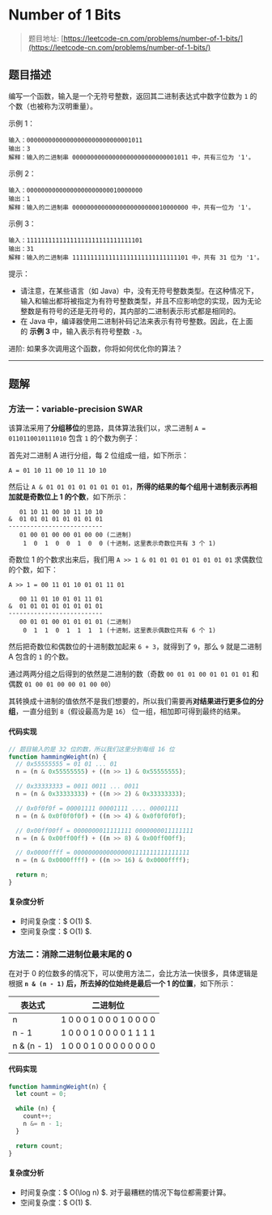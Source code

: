 # Number of 1 Bits

> 题目地址: [https://leetcode-cn.com/problems/number-of-1-bits/](https://leetcode-cn.com/problems/number-of-1-bits/)

## 题目描述

编写一个函数，输入是一个无符号整数，返回其二进制表达式中数字位数为 `1` 的个数（也被称为汉明重量）。

示例 1：

```
输入：00000000000000000000000000001011
输出：3
解释：输入的二进制串 00000000000000000000000000001011 中，共有三位为 '1'。
```

示例 2：

```
输入：00000000000000000000000010000000
输出：1
解释：输入的二进制串 00000000000000000000000010000000 中，共有一位为 '1'。
```

示例 3：

```
输入：11111111111111111111111111111101
输出：31
解释：输入的二进制串 11111111111111111111111111111101 中，共有 31 位为 '1'。
```

提示：

* 请注意，在某些语言（如 Java）中，没有无符号整数类型。在这种情况下，输入和输出都将被指定为有符号整数类型，并且不应影响您的实现，因为无论整数是有符号的还是无符号的，其内部的二进制表示形式都是相同的。
* 在 Java 中，编译器使用二进制补码记法来表示有符号整数。因此，在上面的 **示例 3** 中，输入表示有符号整数 `-3`。

进阶:
如果多次调用这个函数，你将如何优化你的算法？

------

## 题解

### 方法一：variable-precision SWAR

该算法采用了**分组移位**的思路，具体算法我们以，求二进制 `A = 0110110010111010` 包含 `1` 的个数为例子：

首先对二进制 A 进行分组，每 2 位组成一组，如下所示：

`A = 01 10 11 00 10 11 10 10`

然后让 `A & 01 01 01 01 01 01 01 01`，**所得的结果的每个组用十进制表示再相加就是奇数位上 1 的个数**，如下所示：

```
   01 10 11 00 10 11 10 10
&  01 01 01 01 01 01 01 01
--------------------------
   01 00 01 00 00 01 00 00 (二进制)
    1  0  1  0  0  1  0  0 (十进制，这里表示奇数位共有 3 个 1)
```

奇数位 1 的个数求出来后，我们用 `A >> 1 & 01 01 01 01 01 01 01 01` 求偶数位的个数，如下：

```
A >> 1 = 00 11 01 10 01 01 11 01

   00 11 01 10 01 01 11 01
&  01 01 01 01 01 01 01 01
--------------------------
   00 01 01 00 01 01 01 01 (二进制)
    0  1  1  0  1  1  1  1 (十进制，这里表示偶数位共有 6 个 1)
```

然后把奇数位和偶数位的十进制数加起来 `6 + 3`，就得到了 `9`，那么 `9` 就是二进制 A 包含的 `1` 的个数。

通过两两分组之后得到的依然是二进制的数（奇数 `00 01 01 00 01 01 01 01` 和偶数 `01 00 01 00 00 01 00 00`）

其转换成十进制的值依然不是我们想要的，所以我们需要再**对结果进行更多位的分组**，一直分组到 `8`（假设最高为是 `16`） 位一组，相加即可得到最终的结果。

#### 代码实现

```js
// 题目输入的是 32 位的数，所以我们这里分到每组 16 位
function hammingWeight(n) {
  // 0x55555555 = 01 01 ... 01
  n = (n & 0x55555555) + ((n >> 1) & 0x55555555);

  // 0x33333333 = 0011 0011 ... 0011
  n = (n & 0x33333333) + ((n >> 2) & 0x33333333);

  // 0x0f0f0f = 00001111 00001111 .... 00001111
  n = (n & 0x0f0f0f0f) + ((n >> 4) & 0x0f0f0f0f);

  // 0x00ff00ff = 0000000011111111 0000000011111111
  n = (n & 0x00ff00ff) + ((n >> 8) & 0x00ff00ff);

  // 0x0000ffff = 00000000000000001111111111111111
  n = (n & 0x0000ffff) + ((n >> 16) & 0x0000ffff);

  return n;
}
```

#### 复杂度分析

* 时间复杂度：$ O(1) $.
* 空间复杂度：$ O(1) $.

### 方法二：消除二进制位最末尾的 0

在对于 0 的位数多的情况下，可以使用方法二，会比方法一快很多，具体逻辑是根据 **`n & (n - 1)` 后，所去掉的位始终是最后一个 1 的位置**，如下所示：

| 表达式      | 二进制位                  |
|-------------|---------------------------|
| n           | 1 0 0 0 1 0 0 0 1 0 0 0 0 |
| n - 1       | 1 0 0 0 1 0 0 0 0 1 1 1 1 |
| n & (n - 1) | 1 0 0 0 1 0 0 0 0 0 0 0 0 |

#### 代码实现

```js
function hammingWeight(n) {
  let count = 0;

  while (n) {
    count++;
    n &= n - 1;
  }

  return count;
}
```

#### 复杂度分析

* 时间复杂度：$ O(\log n) $. 对于最糟糕的情况下每位都需要计算。
* 空间复杂度：$ O(1) $.
